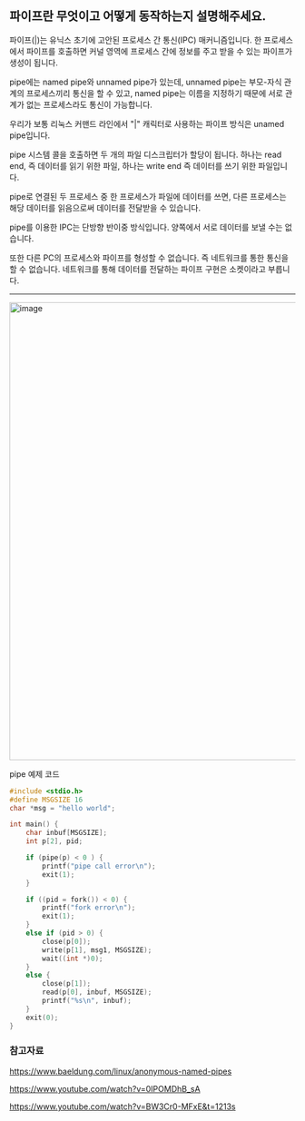 ## 파이프란 무엇이고 어떻게 동작하는지 설명해주세요.

파이프(|)는 유닉스 초기에 고안된 프로세스 간 통신(IPC) 매커니즘입니다. 한 프로세스에서 파이프를 호출하면 커널 영역에 프로세스 간에 
정보를 주고 받을 수 있는 파이프가 생성이 됩니다.

pipe에는 named pipe와 unnamed pipe가 있는데, unnamed pipe는 부모-자식 관계의 프로세스끼리 통신을 할 수 있고,
named pipe는 이름을 지정하기 때문에 서로 관계가 없는 프로세스라도 통신이 가능합니다. 

우리가 보통 리눅스 커맨드 라인에서 "|" 캐릭터로 사용하는 파이프 방식은 unamed pipe입니다.

pipe 시스템 콜을 호출하면 두 개의 파일 디스크립터가 할당이 됩니다. 하나는 read end, 즉 데이터를 읽기 위한 파일, 하나는 write end 즉 데이터를 쓰기 위한 파일입니다.

pipe로 연결된 두 프로세스 중 한 프로세스가 파일에 데이터를 쓰면, 다른 프로세스는 해당 데이터를 읽음으로써 데이터를 전달받을 수 있습니다.

pipe를 이용한 IPC는 단방향 반이중 방식입니다. 양쪽에서 서로 데이터를 보낼 수는 없습니다. 

또한 다른 PC의 프로세스와 파이프를 형성할 수 없습니다. 즉 네트워크를 통한 통신을 할 수 없습니다. 네트워크를 통해 데이터를 전달하는 파이프 구현은 소켓이라고 부릅니다.

---

<img width="807" alt="image" src="https://user-images.githubusercontent.com/63030569/181877921-d7ac42f0-c3fe-46c3-aa10-3ca3ec06498a.png">

pipe 예제 코드

```C
#include <stdio.h>
#define MSGSIZE 16
char *msg = "hello world";

int main() {
    char inbuf[MSGSIZE];
    int p[2], pid;

    if (pipe(p) < 0 ) {
        printf("pipe call error\n");
        exit(1);
    }

    if ((pid = fork()) < 0) {
        printf("fork error\n");
        exit(1);
    }
    else if (pid > 0) {
        close(p[0]);
        write(p[1], msg1, MSGSIZE);
        wait((int *)0);
    }
    else {
        close(p[1]);
        read(p[0], inbuf, MSGSIZE);
        printf("%s\n", inbuf);
    }
    exit(0);
}

```

### 참고자료

https://www.baeldung.com/linux/anonymous-named-pipes

https://www.youtube.com/watch?v=0IPOMDhB_sA

https://www.youtube.com/watch?v=BW3Cr0-MFxE&t=1213s







